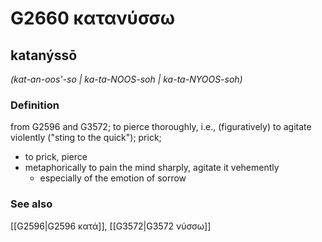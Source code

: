 # G2660 κατανύσσω

## katanýssō

_(kat-an-oos'-so | ka-ta-NOOS-soh | ka-ta-NYOOS-soh)_

### Definition

from G2596 and G3572; to pierce thoroughly, i.e., (figuratively) to agitate violently ("sting to the quick"); prick; 

- to prick, pierce
- metaphorically to pain the mind sharply, agitate it vehemently
  - especially of the emotion of sorrow

### See also

[[G2596|G2596 κατά]], [[G3572|G3572 νύσσω]]
